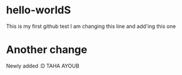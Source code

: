 # hello-worldS
This is my first github test
I am changing this line
and add'ing this one
# Another change
Newly added :D
TAHA
AYOUB
